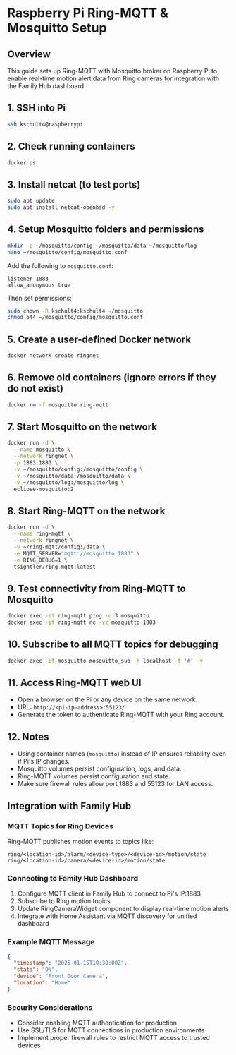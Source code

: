 # Raspberry Pi Ring-MQTT & Mosquitto Setup

## Overview
This guide sets up Ring-MQTT with Mosquitto broker on Raspberry Pi to enable real-time motion alert data from Ring cameras for integration with the Family Hub dashboard.

## 1. SSH into Pi

```bash
ssh kschult4@raspberrypi
```

## 2. Check running containers

```bash
docker ps
```

## 3. Install netcat (to test ports)

```bash
sudo apt update
sudo apt install netcat-openbsd -y
```

## 4. Setup Mosquitto folders and permissions

```bash
mkdir -p ~/mosquitto/config ~/mosquitto/data ~/mosquitto/log
nano ~/mosquitto/config/mosquitto.conf
```

Add the following to `mosquitto.conf`:

```
listener 1883
allow_anonymous true
```

Then set permissions:

```bash
sudo chown -R kschult4:kschult4 ~/mosquitto
chmod 644 ~/mosquitto/config/mosquitto.conf
```

## 5. Create a user-defined Docker network

```bash
docker network create ringnet
```

## 6. Remove old containers (ignore errors if they do not exist)

```bash
docker rm -f mosquitto ring-mqtt
```

## 7. Start Mosquitto on the network

```bash
docker run -d \
  --name mosquitto \
  --network ringnet \
  -p 1883:1883 \
  -v ~/mosquitto/config:/mosquitto/config \
  -v ~/mosquitto/data:/mosquitto/data \
  -v ~/mosquitto/log:/mosquitto/log \
  eclipse-mosquitto:2
```

## 8. Start Ring-MQTT on the network

```bash
docker run -d \
  --name ring-mqtt \
  --network ringnet \
  -v ~/ring-mqtt/config:/data \
  -e MQTT_SERVER="mqtt://mosquitto:1883" \
  -e RING_DEBUG=1 \
  tsightler/ring-mqtt:latest
```

## 9. Test connectivity from Ring-MQTT to Mosquitto

```bash
docker exec -it ring-mqtt ping -c 3 mosquitto
docker exec -it ring-mqtt nc -vz mosquitto 1883
```

## 10. Subscribe to all MQTT topics for debugging

```bash
docker exec -it mosquitto mosquitto_sub -h localhost -t '#' -v
```

## 11. Access Ring-MQTT web UI

* Open a browser on the Pi or any device on the same network.
* URL: `http://<pi-ip-address>:55123/`
* Generate the token to authenticate Ring-MQTT with your Ring account.

## 12. Notes

* Using container names (`mosquitto`) instead of IP ensures reliability even if Pi's IP changes.
* Mosquitto volumes persist configuration, logs, and data.
* Ring-MQTT volumes persist configuration and state.
* Make sure firewall rules allow port 1883 and 55123 for LAN access.

## Integration with Family Hub

### MQTT Topics for Ring Devices
Ring-MQTT publishes motion events to topics like:
```
ring/<location-id>/alarm/<device-type>/<device-id>/motion/state
ring/<location-id>/camera/<device-id>/motion/state
```

### Connecting to Family Hub Dashboard
1. Configure MQTT client in Family Hub to connect to Pi's IP:1883
2. Subscribe to Ring motion topics
3. Update RingCameraWidget component to display real-time motion alerts
4. Integrate with Home Assistant via MQTT discovery for unified dashboard

### Example MQTT Message
```json
{
  "timestamp": "2025-01-15T10:30:00Z",
  "state": "ON",
  "device": "Front Door Camera",
  "location": "Home"
}
```

### Security Considerations
- Consider enabling MQTT authentication for production
- Use SSL/TLS for MQTT connections in production environments
- Implement proper firewall rules to restrict MQTT access to trusted devices